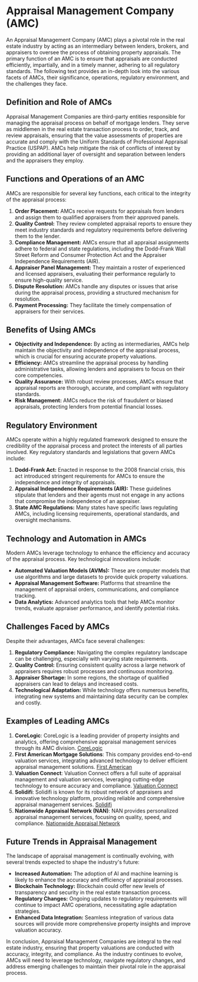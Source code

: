 # Appraisal Management Company (AMC)

An Appraisal Management Company (AMC) plays a pivotal role in the real estate industry by acting as an intermediary between lenders, brokers, and appraisers to oversee the process of obtaining property appraisals. The primary function of an AMC is to ensure that appraisals are conducted efficiently, impartially, and in a timely manner, adhering to all regulatory standards. The following text provides an in-depth look into the various facets of AMCs, their significance, operations, regulatory environment, and the challenges they face.

## Definition and Role of AMCs

Appraisal Management Companies are third-party entities responsible for managing the appraisal process on behalf of mortgage lenders. They serve as middlemen in the real estate transaction process to order, track, and review appraisals, ensuring that the value assessments of properties are accurate and comply with the Uniform Standards of Professional Appraisal Practice (USPAP). AMCs help mitigate the risk of conflicts of interest by providing an additional layer of oversight and separation between lenders and the appraisers they employ.

## Functions and Operations of an AMC

AMCs are responsible for several key functions, each critical to the integrity of the appraisal process:

1. **Order Placement:** AMCs receive requests for appraisals from lenders and assign them to qualified appraisers from their approved panels.
2. **Quality Control:** They review completed appraisal reports to ensure they meet industry standards and regulatory requirements before delivering them to the lender.
3. **Compliance Management:** AMCs ensure that all appraisal assignments adhere to federal and state regulations, including the Dodd-Frank Wall Street Reform and Consumer Protection Act and the Appraiser Independence Requirements (AIR).
4. **Appraiser Panel Management:** They maintain a roster of experienced and licensed appraisers, evaluating their performance regularly to ensure high-quality service.
5. **Dispute Resolution:** AMCs handle any disputes or issues that arise during the appraisal process, providing a structured mechanism for resolution.
6. **Payment Processing:** They facilitate the timely compensation of appraisers for their services.

## Benefits of Using AMCs

- **Objectivity and Independence:** By acting as intermediaries, AMCs help maintain the objectivity and independence of the appraisal process, which is crucial for ensuring accurate property valuations.
- **Efficiency:** AMCs streamline the appraisal process by handling administrative tasks, allowing lenders and appraisers to focus on their core competencies.
- **Quality Assurance:** With robust review processes, AMCs ensure that appraisal reports are thorough, accurate, and compliant with regulatory standards.
- **Risk Management:** AMCs reduce the risk of fraudulent or biased appraisals, protecting lenders from potential financial losses.

## Regulatory Environment

AMCs operate within a highly regulated framework designed to ensure the credibility of the appraisal process and protect the interests of all parties involved. Key regulatory standards and legislations that govern AMCs include:

1. **Dodd-Frank Act:** Enacted in response to the 2008 financial crisis, this act introduced stringent requirements for AMCs to ensure the independence and integrity of appraisals.
2. **Appraisal Independence Requirements (AIR):** These guidelines stipulate that lenders and their agents must not engage in any actions that compromise the independence of an appraiser.
3. **State AMC Regulations:** Many states have specific laws regulating AMCs, including licensing requirements, operational standards, and oversight mechanisms.

## Technology and Automation in AMCs

Modern AMCs leverage technology to enhance the efficiency and accuracy of the appraisal process. Key technological innovations include:

- **Automated Valuation Models (AVMs):** These are computer models that use algorithms and large datasets to provide quick property valuations.
- **Appraisal Management Software:** Platforms that streamline the management of appraisal orders, communications, and compliance tracking.
- **Data Analytics:** Advanced analytics tools that help AMCs monitor trends, evaluate appraiser performance, and identify potential risks.

## Challenges Faced by AMCs

Despite their advantages, AMCs face several challenges:

1. **Regulatory Compliance:** Navigating the complex regulatory landscape can be challenging, especially with varying state requirements.
2. **Quality Control:** Ensuring consistent quality across a large network of appraisers requires robust processes and continuous monitoring.
3. **Appraiser Shortage:** In some regions, the shortage of qualified appraisers can lead to delays and increased costs.
4. **Technological Adaptation:** While technology offers numerous benefits, integrating new systems and maintaining data security can be complex and costly.

## Examples of Leading AMCs

1. **CoreLogic**: CoreLogic is a leading provider of property insights and analytics, offering comprehensive appraisal management services through its AMC division. [CoreLogic](https://www.corelogic.com)
2. **First American Mortgage Solutions**: This company provides end-to-end valuation services, integrating advanced technology to deliver efficient appraisal management solutions. [First American](https://www.firstam.com/mortgagesolutions/index.html)
3. **Valuation Connect**: Valuation Connect offers a full suite of appraisal management and valuation services, leveraging cutting-edge technology to ensure accuracy and compliance. [Valuation Connect](https://valuationconnect.com)
4. **Solidifi**: Solidifi is known for its robust network of appraisers and innovative technology platform, providing reliable and comprehensive appraisal management services. [Solidifi](https://www.solidifi.com)
5. **Nationwide Appraisal Network (NAN)**: NAN provides personalized appraisal management services, focusing on quality, speed, and compliance. [Nationwide Appraisal Network](https://www.nan-amc.com)

## Future Trends in Appraisal Management

The landscape of appraisal management is continually evolving, with several trends expected to shape the industry's future:

- **Increased Automation:** The adoption of AI and machine learning is likely to enhance the accuracy and efficiency of appraisal processes.
- **Blockchain Technology:** Blockchain could offer new levels of transparency and security in the real estate transaction process.
- **Regulatory Changes:** Ongoing updates to regulatory requirements will continue to impact AMC operations, necessitating agile adaptation strategies.
- **Enhanced Data Integration:** Seamless integration of various data sources will provide more comprehensive property insights and improve valuation accuracy.

In conclusion, Appraisal Management Companies are integral to the real estate industry, ensuring that property valuations are conducted with accuracy, integrity, and compliance. As the industry continues to evolve, AMCs will need to leverage technology, navigate regulatory changes, and address emerging challenges to maintain their pivotal role in the appraisal process.